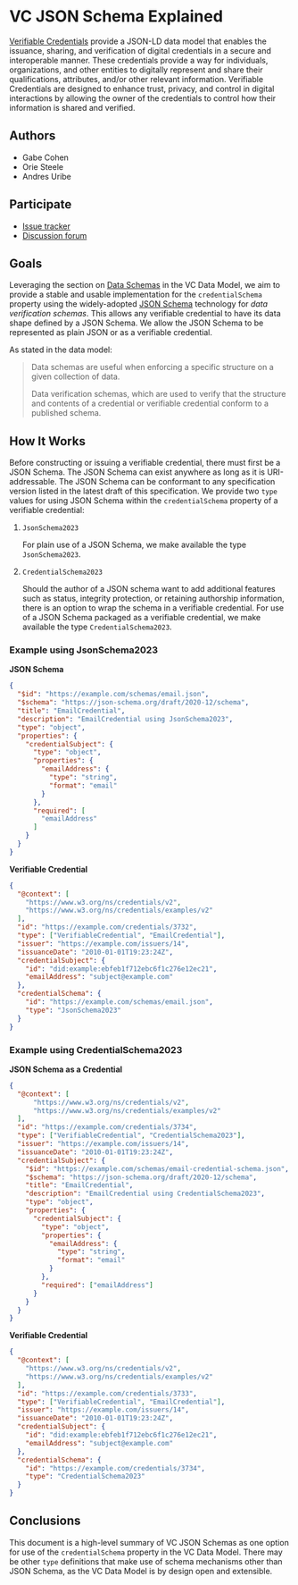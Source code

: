 # VC JSON Schema Explained

[Verifiable Credentials](https://w3c.github.io/vc-data-model/) provide a JSON-LD data model that enables the issuance, sharing, and verification of digital credentials in a secure and interoperable manner. These credentials provide a way for individuals, organizations, and other entities to digitally represent and share their qualifications, attributes, and/or other relevant information. Verifiable Credentials are designed to enhance trust, privacy, and control in digital interactions by allowing the owner of the credentials to control how their information is shared and verified.

## Authors

- Gabe Cohen
- Orie Steele
- Andres Uribe

## Participate

- [Issue tracker](https://github.com/w3c/vc-json-schema/issues)
- [Discussion forum](https://lists.w3.org/Archives/Public/public-vc-wg/)

## Goals

Leveraging the section on [Data Schemas](https://w3c.github.io/vc-data-model/#data-schemas) in the VC Data Model, we aim to provide a stable and usable implementation for the `credentialSchema` property using the widely-adopted [JSON Schema](https://json-schema.org/) technology for _data verification schemas_. This allows any verifiable credential to have its data shape defined by a JSON Schema. We allow the JSON Schema to be represented as plain JSON or as a verifiable credential.

As stated in the data model:

> Data schemas are useful when enforcing a specific structure on a given collection of data.
> 
> Data verification schemas, which are used to verify that the structure and contents of a credential or verifiable credential conform to a published schema.


## How It Works

Before constructing or issuing a verifiable credential, there must first be a JSON Schema. The JSON Schema can exist anywhere as long as it is URI-addressable. The JSON Schema can be conformant to any specification version listed in the latest draft of this specification. We provide two `type` values for using JSON Schema within the `credentialSchema` property of a verifiable credential:

1. `JsonSchema2023`

   For plain use of a JSON Schema, we make available the type `JsonSchema2023`.

2. `CredentialSchema2023`

   Should the author of a JSON schema want to add additional features such as status, integrity protection, or retaining authorship information, there is an option to wrap the schema in a verifiable credential. For use of a JSON Schema packaged as a verifiable credential, we make available the type `CredentialSchema2023`.

### Example using JsonSchema2023

**JSON Schema**

```json
{
  "$id": "https://example.com/schemas/email.json",
  "$schema": "https://json-schema.org/draft/2020-12/schema",
  "title": "EmailCredential",
  "description": "EmailCredential using JsonSchema2023",
  "type": "object",
  "properties": {
    "credentialSubject": {
      "type": "object",
      "properties": {
        "emailAddress": {
          "type": "string",
          "format": "email"
        }
      },
      "required": [
        "emailAddress"
      ]
    }
  }
}
```

**Verifiable Credential**

```json
{
  "@context": [
    "https://www.w3.org/ns/credentials/v2",
    "https://www.w3.org/ns/credentials/examples/v2"
  ],
  "id": "https://example.com/credentials/3732",
  "type": ["VerifiableCredential", "EmailCredential"],
  "issuer": "https://example.com/issuers/14",
  "issuanceDate": "2010-01-01T19:23:24Z",
  "credentialSubject": {
    "id": "did:example:ebfeb1f712ebc6f1c276e12ec21",
    "emailAddress": "subject@example.com"
  },
  "credentialSchema": {
    "id": "https://example.com/schemas/email.json",
    "type": "JsonSchema2023"
  }
}
```

### Example using CredentialSchema2023

**JSON Schema as a Credential**

```json
{
  "@context": [
      "https://www.w3.org/ns/credentials/v2",
      "https://www.w3.org/ns/credentials/examples/v2"
  ],
  "id": "https://example.com/credentials/3734",
  "type": ["VerifiableCredential", "CredentialSchema2023"],
  "issuer": "https://example.com/issuers/14",
  "issuanceDate": "2010-01-01T19:23:24Z",
  "credentialSubject": {
    "$id": "https://example.com/schemas/email-credential-schema.json",
    "$schema": "https://json-schema.org/draft/2020-12/schema",
    "title": "EmailCredential",
    "description": "EmailCredential using CredentialSchema2023",
    "type": "object",
    "properties": {
      "credentialSubject": {
        "type": "object",
        "properties": {
          "emailAddress": {
            "type": "string",
            "format": "email"
          }
        },
        "required": ["emailAddress"]
      }
    }
  }
}
```

**Verifiable Credential**

```json
{
  "@context": [
    "https://www.w3.org/ns/credentials/v2",
    "https://www.w3.org/ns/credentials/examples/v2"
  ],
  "id": "https://example.com/credentials/3733",
  "type": ["VerifiableCredential", "EmailCredential"],
  "issuer": "https://example.com/issuers/14",
  "issuanceDate": "2010-01-01T19:23:24Z",
  "credentialSubject": {
    "id": "did:example:ebfeb1f712ebc6f1c276e12ec21",
    "emailAddress": "subject@example.com"
  },
  "credentialSchema": {
    "id": "https://example.com/credentials/3734",
    "type": "CredentialSchema2023"
  }
}
```

## Conclusions

This document is a high-level summary of VC JSON Schemas as one option for use of the `credentialSchema` property in the VC Data Model. There may be other `type` definitions that make use of schema mechanisms other than JSON Schema, as the VC Data Model is by design open and extensible.
